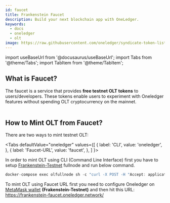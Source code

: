 ```yaml
---
id: faucet
title: Frankenstein Faucet
description: Build your next blockchain app with OneLedger.
keywords:
  - docs
  - oneledger
  - olt
image: https://raw.githubusercontent.com/oneledger/syndicate-token-list/master/logo.svg
---
```


import useBaseUrl from '@docusaurus/useBaseUrl';
import Tabs from '@theme/Tabs';
import TabItem from '@theme/TabItem';

## What is Faucet?

The faucet is a service that provides **free testnet OLT tokens** to users/developers. These tokens enable users to experiment with Oneledger features without spending OLT cryptocurrency on the mainnet.<br/><br/>

## How to Mint OLT from Faucet?

There are two ways to mint testnet OLT:

<Tabs
  defaultValue="oneledger"
  values={[
    { label: 'CLI', value: 'oneledger', },
    { label: 'Faucet-URL', value: 'faucet', },
  ]
}>

<TabItem value="oneledger">

In order to mint OLT using CLI (Command Line Interface) first you have to setup [Frankenstein-Testnet](/docs/develop/network-details/full-node-deployment) fullnode and run below command.

```js
docker-compose exec olfullnode sh -c "curl -X POST -H "Accept: application/json" -H "Content-Type: application/json" https://fullnode-faucet.oneledger.network/jsonrpc -d '{"id": "test", "jsonrpc": "2.0", "method": "faucet.RequestOLT", "params": {"address":"deadbeefdeadbeefdeadbeefdeadbeefdeadbeef", "amount":50}}'"
```

</TabItem>

<TabItem value="faucet">

To mint OLT using Faucet URL first you need to configure Oneledger on [MetaMask wallet](/docs/develop/metamask/config-oneledger-on-metamask) **(Frakenstein-Testnet)** and then hit this URL: https://frankenstein-faucet.oneledger.network/

</TabItem>

</Tabs>